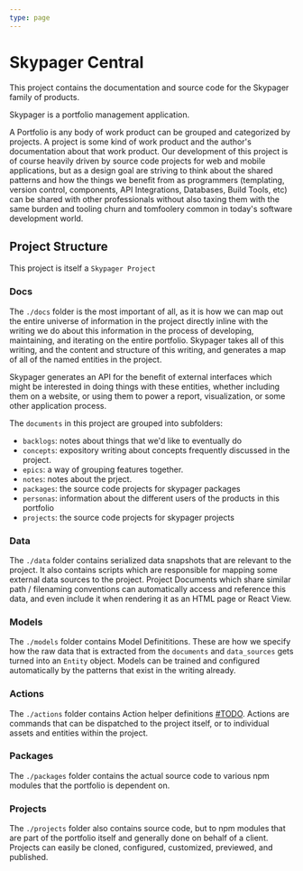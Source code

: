 ```yaml
---
type: page
---
```


# Skypager Central

This project contains the documentation and source code for the Skypager family of products.  

Skypager is a portfolio management application.

A Portfolio is any body of work product can be grouped and categorized by projects.  A project is some kind of work product and the author's documentation about that work product.  Our development of this project is of course heavily driven by source code projects for web and mobile applications, but as a design goal are striving to think about the shared patterns and how the things we benefit from as programmers (templating, version control, components, API Integrations, Databases, Build Tools, etc) can be shared with other professionals without also taxing them with the same burden and tooling churn and tomfoolery common in today's software development world.

## Project Structure

This project is itself a `Skypager Project`

### Docs

The `./docs` folder is the most important of all, as it is how we can map out the entire universe of information in the project directly inline with the writing we do about this information in the process of developing, maintaining, and iterating on the entire portfolio.  Skypager takes all of this writing, and the content and structure of this writing, and generates a map of all of the named entities in the project.  

Skypager generates an API for the benefit of external interfaces which might be interested in doing things with these entities, whether including them on a website, or using them to power a report, visualization, or some other application process.

The `documents` in this project are grouped into subfolders:

- `backlogs`: notes about things that we'd like to eventually do
- `concepts`: expository writing about concepts frequently discussed in the project.
- `epics`: a way of grouping features together.
- `notes`: notes about the prject.
- `packages`: the source code projects for skypager packages
- `personas`: information about the different users of the products in this portfolio
- `projects`: the source code projects for skypager projects

### Data

The `./data` folder contains serialized data snapshots that are relevant to the project.  It also contains scripts which are responsible for mapping some external data sources to the project.  Project Documents which share similar path / filenaming conventions can automatically access and reference this data, and even include it when rendering it as an HTML page or React View.

### Models

The `./models` folder contains Model Definititions.  These are how we specify how the raw data that is extracted from the `documents` and `data_sources` gets turned into an `Entity` object.  Models can be trained and configured automatically by the patterns that exist in the writing already.


### Actions

The `./actions` folder contains Action helper definitions [#TODO](Docs).  Actions are commands that can be dispatched to the project itself, or to individual assets and entities within the project.

### Packages

The `./packages` folder contains the actual source code to various npm modules that the portfolio is dependent on.

### Projects

The `./projects` folder also contains source code, but to npm modules that are part of the portfolio itself and generally done on behalf of a client.  Projects can easily be cloned, configured, customized, previewed, and published.
